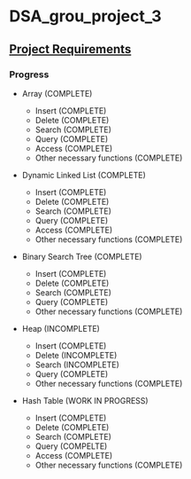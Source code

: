 # DSA_grou_project_3

## [Project Requirements](https://moodle.ms.sapientia.ro/pluginfile.php/20482/mod_resource/content/3/Projekt3.pdf)

### Progress
- Array (COMPLETE)
  - Insert (COMPLETE)
  - Delete (COMPLETE)
  - Search (COMPLETE)
  - Query (COMPLETE)
  - Access (COMPLETE)
  - Other necessary functions  (COMPLETE)

- Dynamic Linked List (COMPLETE)
  - Insert  (COMPLETE)
  - Delete (COMPLETE)
  - Search (COMPLETE)
  - Query (COMPLETE)
  - Access (COMPLETE)
  - Other necessary functions (COMPLETE)

- Binary Search Tree (COMPLETE)
  - Insert (COMPLETE)
  - Delete (COMPLETE)
  - Search (COMPLETE)
  - Query (COMPLETE)
  - Other necessary functions (COMPLETE)

- Heap (INCOMPLETE)
  - Insert (COMPLETE)
  - Delete (INCOMPLETE)
  - Search (INCOMPLETE)
  - Query (COMPLETE)
  - Other necessary functions (COMPLETE)

- Hash Table (WORK IN PROGRESS)
  - Insert (COMPLETE) 
  - Delete (COMPLETE) 
  - Search (COMPLETE)
  - Query (COMPELTE)
  - Access (COMPLETE)
  - Other necessary functions (COMPLETE)
